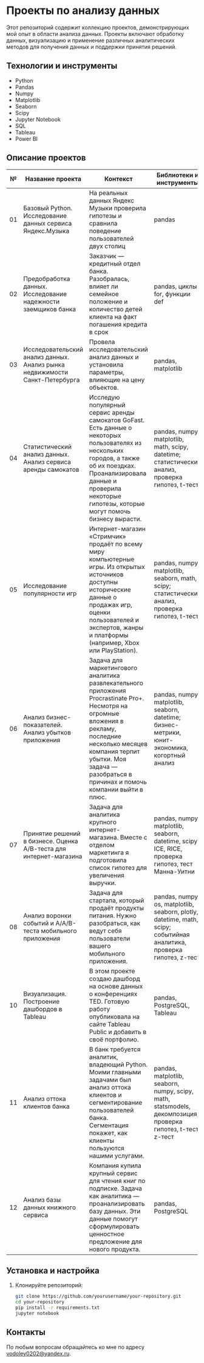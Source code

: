 # Проекты по анализу данных

Этот репозиторий содержит коллекцию проектов, демонстрирующих мой опыт в области анализа данных. Проекты включают обработку данных, визуализацию и применение различных аналитических методов для получения данных и поддержки принятия решений.

## Технологии и инструменты
- Python
- Pandas
- Numpy
- Matplotlib
- Seaborn
- Scipy
- Jupyter Notebook
- SQL
- Tableau
- Power BI

## Описание проектов
| №   | Название проекта                                                         | Контекст                                                                                                                       | Библиотеки и инструменты                                                                                                                                                                |
|-----|--------------------------------------------------------------------------|---------------------------------------------------------------------------------------------------------------------------------|------------------------------------------------------------------------------------------------------------------------------------------------------------------------------------------|
| 01   | Базовый Python. Исследование данных сервиса Яндекс.Музыка                                | На реальных данных Яндекс Музыки  проверила гипотезы и сравнила поведение пользователей двух столиц | pandas                                                                                                                                                                                   |
| 02   | Предобработка данных. Исследование надежности заемщиков банка                                  | Заказчик — кредитный отдел банка. Разобралась, влияет ли семейное положение и количество детей клиента на факт погашения кредита в срок| pandas, циклы for, функции def                                                                                                                                                                               |
| 03   | Исследовательский анализ данных. Анализ рынка недвижимости Санкт-Петербурга                               |Провела исследовательский анализ данных и установила параметры, влияющие на цену объектов.                                   | pandas, matplotlib                                                                                                                                                                        |
| 04   | Статистический анализ данных. Анализ сервиса аренды самокатов                         | Исследую популярный сервис аренды самокатов GoFast. Есть данные о некоторых пользователях из нескольких городов, а также об их поездках. Проанализировала данные и проверила некоторые гипотезы, которые могут помочь бизнесу вырасти. | pandas, numpy, matplotlib, math, scipy, datetime; статистический анализ, проверка гипотез, t-тест                                                                                       |
| 05   | Исследование популярности игр                                            | Интернет-магазин «Стримчик» продаёт по всему миру компьютерные игры. Из открытых источников доступны исторические данные о продажах игр, оценки пользователей и экспертов, жанры и платформы (например, Xbox или PlayStation). | pandas, numpy, matplotlib, seaborn, math, scipy; статистический анализ, проверка гипотез, t-тест                                                                                       |
|06   | Анализ бизнес-показателей. Анализ убытков приложения                                                | Задача для маркетингового аналитика развлекательного приложения Procrastinate Pro+. Несмотря на огромные вложения в рекламу, последние несколько месяцев компания терпит убытки. Моя задача — разобраться в причинах и помочь компании выйти в плюс.| pandas, numpy, matplotlib, seaborn, datetime; бизнес-метрики, юнит-экономика, когортный анализ                                                                                           |
| 07   | Принятие решений в бизнесе.  Оценка А/В-теста для интернет-магазина                                   |Задача для аналитика крупного интернет-магазина. Вместе с отделом маркетинга я подготовила список гипотез для увеличения выручки.|pandas, numpy, matplotlib, seaborn, datetime, scipy; ICE, RICE, проверка гипотез, тест Манна-Уитни|
| 08   | Анализ воронки событий и А/А/В-теста мобильного приложения               | Задача для стартапа, который продаёт продукты питания. Нужно разобраться, как ведут себя пользователи вашего мобильного приложения.| pandas, numpy, os, matplotlib, seaborn, plotly, datetime, math, scipy; событийная аналитика, проверка гипотез, z-тест|                                                                | 09 | Как рассказать историю с помощью данных. Исследование рынка заведений общественного питания Москвы                |Инвесторы из фонда «Shut Up and Take My Money» решили попробовать себя в новой области и открыть заведение общественного питания в Москве. Заказчики ещё не знают, что это будет за место: кафе, ресторан, пиццерия, паб или бар, — и какими будут расположение, меню и цены.| pandas, numpy, requests, matplotlib, seaborn, plotly    |                                                                                                                             |
| 10  | Визуализация. Построение дашбордов в Tableau                                          | В этом проекте создаю дашборд на основе данных о конференциях TED. Готовую работу опубликовала на сайте Tableau Public и добавить в своё портфолио.   | pandas, PostgreSQL, Tableau         |                                                                                                              
| 11  | Анализ оттока клиентов банка                  |В банк требуется аналитик, владеющий Python. Моими главными задачами был анализ оттока клиентов и сегментирование пользователей банка. Сегментация покажет, как клиенты пользуются нашими услугами. | pandas, matplotlib, seaborn, numpy, scipy, math, statsmodels, декомпозиция, проверка гипотез, t-тест, z-тест   |                                                                                                   
| 12  | Анализ базы данных книжного сервиса  |Компания купила крупный сервис для чтения книг по подписке. Задача как аналитика — проанализировать базу данных. Эти данные помогут сформулировать ценностное предложение для нового продукта. |pandas, PostgreSQL         |                                                                                                                                                  |

## Установка и настройка

1. Клонируйте репозиторий:
   ```bash
   git clone https://github.com/yourusername/your-repository.git
   cd your-repository
   pip install -r requirements.txt
   jupyter notebook
   
## Контакты
По любым вопросам обращайтесь ко мне по адресу [vodoley0202@yandex.ru](mailto:vodoley0202@yandex.ru).
  
   
